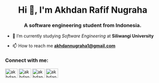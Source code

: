 <h1 align="center">Hi 👋, I'm Akhdan Rafif Nugraha</h1>
<h3 align="center">A <b>software engineering student from Indonesia</b>.</h3>

- 🔭 I’m currently studying *Software Engineering* at **Siliwangi University**

- 📫 How to reach me **akhdannugraha1@gmail.com**

<h3 align="left">Connect with me:</h3>
<p align="left">
<a href="https://twitter.com/akhdan_rn" target="blank"><img align="center" src="https://raw.githubusercontent.com/rahuldkjain/github-profile-readme-generator/master/src/images/icons/Social/twitter.svg" alt="akhdan_rn" height="30" width="40" /></a>
<a href="https://linkedin.com/in/akhdanrn" target="blank"><img align="center" src="https://raw.githubusercontent.com/rahuldkjain/github-profile-readme-generator/master/src/images/icons/Social/linked-in-alt.svg" alt="akhdanrn" height="30" width="40" /></a>
<a href="https://fb.com/akhdan.r.nugraha" target="blank"><img align="center" src="https://raw.githubusercontent.com/rahuldkjain/github-profile-readme-generator/master/src/images/icons/Social/facebook.svg" alt="akhdan.r.nugraha" height="30" width="40" /></a>
<a href="https://instagram.com/akhdan.rn" target="blank"><img align="center" src="https://raw.githubusercontent.com/rahuldkjain/github-profile-readme-generator/master/src/images/icons/Social/instagram.svg" alt="akhdan.rn" height="30" width="40" /></a>
</p>
